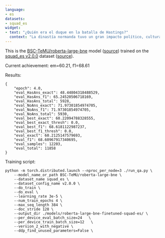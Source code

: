 ```yaml
---
language:
- es
datasets:
- squad_es
widget:
- text: "¿Quién era el duque en la batalla de Hastings?"
  context: "La dinastía normanda tuvo un gran impacto político, cultural y militar en la Europa medieval e incluso en el Cercano Oriente. Los normandos eran famosos por su espíritu marcial y, finalmente, por su piedad cristiana, convirtiéndose en exponentes de la ortodoxia católica en la que se asimilaron. Adoptaron la lengua galorromance de la tierra franca que establecieron, siendo su dialecto conocido como francés normando, normando o normando, una lengua literaria importante. El ducado de Normandía, que formaron por tratado con la corona francesa, fue un gran feudo de la Francia medieval, y bajo Ricardo I de Normandía se forjó en un principado cohesionado y formidable en la tenencia feudal. Los normandos se caracterizan tanto por su cultura, como por su singular arquitectura románica y sus tradiciones musicales, y por sus importantes logros e innovaciones militares. Aventureros normandos fundaron el Reino de Sicilia bajo Roger II después de conquistar el sur de Italia con los sarracenos y bizantinos, y una expedición en nombre de su duque, Guillermo el Conquistador, condujo a la conquista normanda de Inglaterra. La influencia cultural y militar normanda se extendió desde estos nuevos centros europeos a los estados cruzados del Cercano Oriente, donde su príncipe Bohemundo I fundó el Principado de Antioquía en el Levante mediterráneo, a Escocia y Gales en Gran Bretaña."
---
```


This is the [BSC-TeMU/roberta-large-bne](https://huggingface.co/BSC-TeMU/roberta-large-bne) model ([source](https://github.com/PlanTL-SANIDAD/lm-spanish)) trained on the [squad_es v2.0.0](https://huggingface.co/datasets/squad_es) dataset ([source](https://github.com/ccasimiro88/TranslateAlignRetrieve)).

Current achievement: em=60.21, f1=68.61

Results:

```
{
    "epoch": 4.0,
    "eval_HasAns_exact": 48.44804318488529,
    "eval_HasAns_f1": 65.24520506718169,
    "eval_HasAns_total": 5928,
    "eval_NoAns_exact": 71.97301854974705,
    "eval_NoAns_f1": 71.97301854974705,
    "eval_NoAns_total": 5930,
    "eval_best_exact": 60.22094788328555,
    "eval_best_exact_thresh": 0.0,
    "eval_best_f1": 68.6181122987237,
    "eval_best_f1_thresh": 0.0,
    "eval_exact": 60.2125147579693,
    "eval_f1": 68.60967917340695,
    "eval_samples": 12203,
    "eval_total": 11858
}
```

Training script:

```
python -m torch.distributed.launch --nproc_per_node=3 ./run_qa.py \
    --model_name_or_path BSC-TeMU/roberta-large-bne \
    --dataset_name squad_es \
    --dataset_config_name v2.0.0 \
    --do_train \
    --do_eval \
    --learning_rate 3e-5 \
    --num_train_epochs 4 \
    --max_seq_length 384 \
    --doc_stride 128 \
    --output_dir ./models/roberta-large-bne-finetuned-squad-es/ \
    --per_device_eval_batch_size=24   \
    --per_device_train_batch_size=12   \
    --version_2_with_negative \
    --ddp_find_unused_parameters=False \
```

